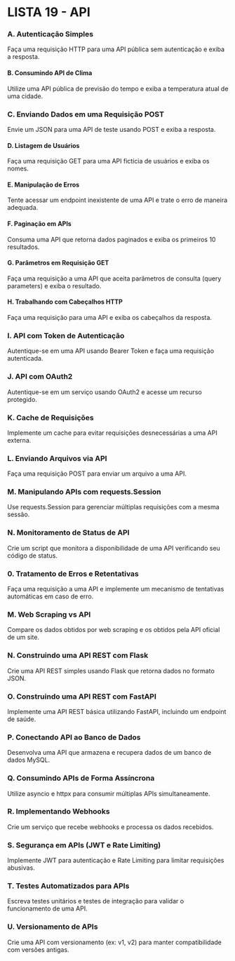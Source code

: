 # LISTA 19 - API
### A. Autenticação Simples
Faça uma requisição HTTP para uma API pública sem autenticação e exiba a resposta.

#### B. Consumindo API de Clima
Utilize uma API pública de previsão do tempo e exiba a temperatura atual de uma cidade.

### C. Enviando Dados em uma Requisição POST
Envie um JSON para uma API de teste usando POST e exiba a resposta.

#### D. Listagem de Usuários
Faça uma requisição GET para uma API fictícia de usuários e exiba os nomes.

#### E. Manipulação de Erros
Tente acessar um endpoint inexistente de uma API e trate o erro de maneira adequada.

#### F. Paginação em APIs
Consuma uma API que retorna dados paginados e exiba os primeiros 10 resultados.

#### G. Parâmetros em Requisição GET
Faça uma requisição a uma API que aceita parâmetros de consulta (query parameters) e exiba o resultado.

#### H. Trabalhando com Cabeçalhos HTTP
Faça uma requisição para uma API e exiba os cabeçalhos da resposta.


### I. API com Token de Autenticação
Autentique-se em uma API usando Bearer Token e faça uma requisição autenticada.

### J. API com OAuth2
Autentique-se em um serviço usando OAuth2 e acesse um recurso protegido.

### K. Cache de Requisições
Implemente um cache para evitar requisições desnecessárias a uma API externa.

### L. Enviando Arquivos via API
Faça uma requisição POST para enviar um arquivo a uma API.

### M. Manipulando APIs com requests.Session
Use requests.Session para gerenciar múltiplas requisições com a mesma sessão.

### N. Monitoramento de Status de API
Crie um script que monitora a disponibilidade de uma API verificando seu código de status.

### 0. Tratamento de Erros e Retentativas
Faça uma requisição a uma API e implemente um mecanismo de tentativas automáticas em caso de erro.

### M. Web Scraping vs API
Compare os dados obtidos por web scraping e os obtidos pela API oficial de um site.


### N. Construindo uma API REST com Flask
Crie uma API REST simples usando Flask que retorna dados no formato JSON.

### O. Construindo uma API REST com FastAPI
Implemente uma API REST básica utilizando FastAPI, incluindo um endpoint de saúde.

### P. Conectando API ao Banco de Dados
Desenvolva uma API que armazena e recupera dados de um banco de dados MySQL.

### Q. Consumindo APIs de Forma Assíncrona
Utilize asyncio e httpx para consumir múltiplas APIs simultaneamente.

### R. Implementando Webhooks
Crie um serviço que recebe webhooks e processa os dados recebidos.

### S. Segurança em APIs (JWT e Rate Limiting)
Implemente JWT para autenticação e Rate Limiting para limitar requisições abusivas.

### T. Testes Automatizados para APIs
Escreva testes unitários e testes de integração para validar o funcionamento de uma API.

### U. Versionamento de APIs
Crie uma API com versionamento (ex: v1, v2) para manter compatibilidade com versões antigas.

